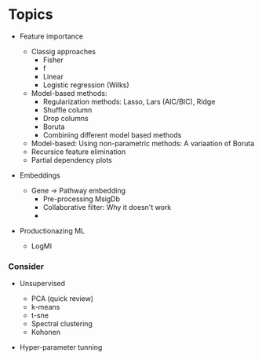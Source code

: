 
# Topics

- Feature importance
	- Classig approaches
		- Fisher
		- f
		- Linear
		- Logistic regression (Wilks)
	- Model-based methods:
		- Regularization methods: Lasso, Lars (AIC/BIC), Ridge
		- Shuffle column
		- Drop columns
		- Boruta
		- Combining different model based methods
	- Model-based: Using non-parametric methods: A variaation of Boruta
	- Recursice feature elimination
	- Partial dependency plots


- Embeddings
	- Gene -> Pathway embedding
		- Pre-processing MsigDb
		- Collaborative filter: Why it doesn't work
		- 

- Productionazing ML
	- LogMl


### Consider

- Unsupervised
	- PCA (quick review)
	- k-means
	- t-sne
	- Spectral clustering
	- Kohonen

- Hyper-parameter tunning

